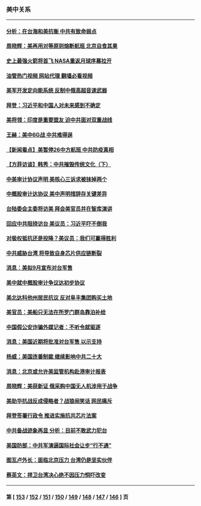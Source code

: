 ### 美中关系
---
#### [分析：在台海和美抗衡 中共有致命弱点](../../pages/nf1412576/n13807798.md?08280845) 
#### [周晓辉：美再用对等原则熔断航班 北京自食其果](../../pages/nf1412576/n13811637.md?08280845) 
#### [史上最强火箭将首飞 NASA重返月球序幕拉开](../../pages/nf1412576/n13811587.md?08280845) 
#### [油管热门视频 网站代理 翻墙必看视频](http://209.222.30.114:81/youtube.html?08280845)
#### [美军开发定向能系统 反制中俄高超音速武器](../../pages/nf1412576/n13811549.md?08280845) 
#### [拜登：习近平和中国人对未来感到不确定](../../pages/nf1412576/n13811569.md?08280845) 
#### [美将领：印度是重要盟友 迫中共面对双重战线](../../pages/nf1412576/n13811405.md?08280845) 
#### [王赫：美中6G战 中共难得逞](../../pages/nf1412576/n13811350.md?08280845) 
#### [【新闻看点】美暂停26中方航班 中共防疫真相](../../pages/nf1412576/n13811010.md?08280845) 
#### [【方菲访谈】韩秀：中共摧毁传统文化（下）](../../pages/nf1412576/n13810993.md?08280845) 
#### [中美审计协议声明 美核心三诉求被抹掉两个](../../pages/nf1412576/n13810979.md?08280845) 
#### [中概股审计达协议 美中声明措辞存关键差异](../../pages/nf1412576/n13810973.md?08280845) 
#### [台陆委会主委将访美 拜会美官员并在智库演讲](../../pages/nf1412576/n13810778.md?08280845) 
#### [回应中共阻挠访台 美议员：习近平吓不倒我](../../pages/nf1412576/n13810941.md?08280845) 
#### [对极权抵抗还是投降？美议员：我们可赢得胜利](../../pages/nf1412576/n13810869.md?08280845) 
#### [中共威胁台湾 将导致自身芯片供应链断裂](../../pages/nf1412576/n13810928.md?08280845) 
#### [消息：美拟9月宣布对台军售](../../pages/nf1412576/n13810783.md?08280845) 
#### [美中就中概股审计争议达初步协议](../../pages/nf1412576/n13810874.md?08280845) 
#### [美北达科他州居民抗议 反对阜丰集团购买土地](../../pages/nf1412576/n13810771.md?08280845) 
#### [美官员：美船只无法在所罗门群岛靠泊补给](../../pages/nf1412576/n13810550.md?08280845) 
#### [中国假公安诈骗外媒记者：不听令就驱逐](../../pages/nf1412576/n13810359.md?08280845) 
#### [消息：美国近期将批准对台军售 以示支持](../../pages/nf1412576/n13810468.md?08280845) 
#### [杨威：美国连番制裁 继续影响中共二十大](../../pages/nf1412576/n13810387.md?08280845) 
#### [消息：北京或允许美监管机构赴港审计报表](../../pages/nf1412576/n13810238.md?08280845) 
#### [周晓辉：美获新证 俄采购中国无人机涉用于战争](../../pages/nf1412576/n13810279.md?08280845) 
#### [美助华抗战反成侵略者？战狼闹笑话 网民痛斥](../../pages/nf1412576/n13810107.md?08280845) 
#### [拜登签署行政令 推进实施抗共芯片法案](../../pages/nf1412576/n13810148.md?08280845) 
#### [中共备战迹象再显 分析：目前不敢武力犯台](../../pages/nf1412576/n13809682.md?08280845) 
#### [美国防部：中共军演逼国际社会让步“行不通”](../../pages/nf1412576/n13809806.md?08280845) 
#### [图瓦卢外长：面临北京压力 台湾仍是坚实伙伴](../../pages/nf1412576/n13809714.md?08280845) 
#### [蔡英文：捍卫台湾决心绝不因压力恫吓改变](../../pages/nf1412576/n13809665.md?08280845) 

---
#### 第 [ [153](./153.md?08280845) / [152](./152.md?08280845) / [151](./151.md?08280845) / [150](./150.md?08280845) / [149](./149.md?08280845) / [148](./148.md?08280845) / [147](./147.md?08280845) / [146](./146.md?08280845) ] 页
